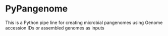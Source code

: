 # PyPangenome
This is a Python pipe line for creating microbial pangenomes using Genome accession IDs or assembled genomes as inputs
